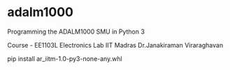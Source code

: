 # adalm1000
Programming the ADALM1000 SMU in Python 3

Course - EE1103L Electronics Lab
IIT Madras
Dr.Janakiraman Viraraghavan


pip install ar_iitm-1.0-py3-none-any.whl
